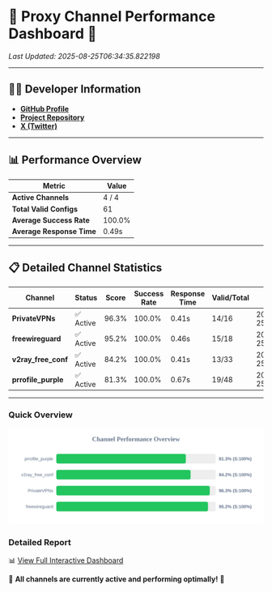 # 🌟 Proxy Channel Performance Dashboard 🌟

_Last Updated: 2025-08-25T06:34:35.822198_

---

## 👩‍💻 Developer Information

- **[GitHub Profile](https://github.com/4n0nymou3)**  
- **[Project Repository](https://github.com/4n0nymou3/multi-proxy-config-fetcher)**  
- **[X (Twitter)](https://x.com/4n0nymou3)**  

---

## 📊 Performance Overview

| Metric                | Value       |
|-----------------------|-------------|
| **Active Channels**   | 4 / 4       |
| **Total Valid Configs** | 61          |
| **Average Success Rate** | 100.0%      |
| **Average Response Time** | 0.49s       |

---

## 📋 Detailed Channel Statistics

| Channel          | Status     | Score  | Success Rate | Response Time | Valid/Total | Last Success               |
|------------------|------------|--------|--------------|---------------|-------------|----------------------------|
| **PrivateVPNs**  | ✅ Active  | 96.3%  | 100.0% | 0.41s         | 14/16       | 2025-08-25T06:34:35.334238 |
| **freewireguard**  | ✅ Active  | 95.2%  | 100.0% | 0.46s         | 15/18       | 2025-08-25T06:34:35.820471 |
| **v2ray_free_conf**  | ✅ Active  | 84.2%  | 100.0% | 0.41s         | 13/33       | 2025-08-25T06:34:34.885563 |
| **prrofile_purple**  | ✅ Active  | 81.3%  | 100.0% | 0.67s         | 19/48       | 2025-08-25T06:34:34.424010 |

---

### Quick Overview
<div align="center">
  <a href="https://raw.githubusercontent.com/nullluser/NullRepo/refs/heads/main/assets/channel_stats_chart.svg">
    <img src="https://raw.githubusercontent.com/nullluser/NullRepo/refs/heads/main/assets/channel_stats_chart.svg" alt="Source Performance Statistics" width="800">
  </a>
</div>

### Detailed Report
📊 [View Full Interactive Dashboard](https://htmlpreview.github.io/?https://github.com/nullluser/NullRepo/blob/main/assets/performance_report.html)

🎉 **All channels are currently active and performing optimally!** 🎉
